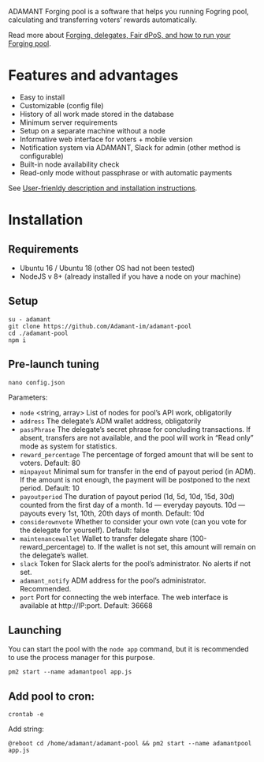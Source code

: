 
ADAMANT Forging pool is a software that helps you running Fogring pool, calculating and transferring voters’ rewards automatically.

Read more about [Forging, delegates, Fair dPoS, and how to run your Forging pool](https://medium.com/adamant-im/earning-money-on-adm-forging-4c7b6eb15516).

# Features and advantages

* Easy to install
* Customizable (config file)
* History of all work made stored in the database
* Minimum server requirements
* Setup on a separate machine without a node
* Informative web interface for voters + mobile version
* Notification system via ADAMANT, Slack for admin (other method is configurable)
* Built-in node availability check
* Read-only mode without passphrase or with automatic payments

See [User-frienldy description and installation instructions](https://medium.com/adamant-im/create-your-own-adamant-forging-pool-a8574f5da43b).

# Installation
## Requirements
* Ubuntu 16 / Ubuntu 18 (other OS had not been tested)
* NodeJS v 8+ (already installed if you have a node on your machine)

## Setup
```
su - adamant
git clone https://github.com/Adamant-im/adamant-pool
cd ./adamant-pool
npm i
```

## Pre-launch tuning
```
nano config.json
```

Parameters:
* `node` <string, array> List of nodes for pool’s API work, obligatorily
* `address` <string> The delegate’s ADM wallet address, obligatorily
* `passPhrase` <string> The delegate’s secret phrase for concluding transactions. If absent, transfers are not available, and the pool will work in “Read only” mode as system for statistics.
* `reward_percentage` <number> The percentage of forged amount that will be sent to voters. Default: 80
* `minpayout` <number> Minimal sum for transfer in the end of payout period (in ADM). If the amount is not enough, the payment will be postponed to the next period. Default: 10
* `payoutperiod` <string> The duration of payout period (1d, 5d, 10d, 15d, 30d) counted from the first day of a month. 1d — everyday payouts. 10d — payouts every 1st, 10th, 20th days of month. Default: 10d
* `considerownvote` <boolean> Whether to consider your own vote (can you vote for the delegate for yourself). Default: false
* `maintenancewallet` <string> Wallet to transfer delegate share (100-reward_percentage) to. If the wallet is not set, this amount will remain on the delegate’s wallet.
* `slack` <string> Token for Slack alerts for the pool’s administrator. No alerts if not set.
* `adamant_notify` <string> ADM address for the pool’s administrator. Recommended.
* `port` <number> Port for connecting the web interface. The web interface is available at http://IP:port. Default: 36668

## Launching
You can start the pool with the `node app` command, but it is recommended to use the process manager for this purpose.
```
pm2 start --name adamantpool app.js 
```

## Add pool to cron:
```
crontab -e
```

Add string:
```
@reboot cd /home/adamant/adamant-pool && pm2 start --name adamantpool app.js
```


